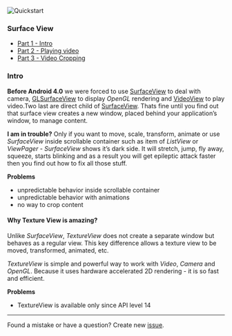 ![Quickstart][5]

### Surface View
- [Part 1 - Intro][6]
- [Part 2 - Playing video][7]
- [Part 3 - Video Cropping][8]

### Intro

**Before Android 4.0** we were forced to use [SurfaceView][1] to deal with camera, [GLSurfaceView][2] to display *OpenGL* rendering and [VideoView][3] to play video.Two last are direct child of [SurfaceView][4]. Thats fine until you find out that surface view creates a new window, placed behind your application’s window, to manage content.

**I am in trouble?** Only if you want to move, scale, transform, animate or use *SurfaceView* inside scrollable container such as item of *ListView* or *ViewPager* - *SurfaceView* shows it’s dark side. It will stretch, jump, fly away, squeeze, starts blinking and as a result you will get epileptic attack faster then you find out how to fix all those stuff.

**Problems**

- unpredictable behavior inside scrollable container
- unpredictable behavior with animations
- no way to crop content

#### Why Texture View is amazing?

Unlike *SurfaceView*, *TextureView* does not create a separate window but behaves as a regular view. This key difference allows a texture view to be moved, transformed, animated, etc.

*TextureView* is simple and powerful way to work with *Video*, *Camera* and *OpenGL*. Because it uses hardware accelerated 2D rendering - it is so fast and efficient. 

**Problems**

- TextureView is available only since API level 14

----------
Found a mistake or have a question? Create new [issue](https://github.com/dmytrodanylyk/dmytrodanylyk/issues).

  [1]: http://developer.android.com/reference/android/view/SurfaceView.html
  [2]: http://developer.android.com/reference/android/opengl/GLSurfaceView.html
  [3]: http://developer.android.com/reference/android/widget/VideoView.html
  [4]: http://developer.android.com/reference/android/view/SurfaceView.html
  [5]: https://raw.github.com/dmytrodanylyk/dmytrodanylyk/gh-pages/images/articles/surface-view-intro.png
  [6]: https://github.com/dmytrodanylyk/dmytrodanylyk/blob/gh-pages/articles/surface-view-intro.md
  [7]: https://github.com/dmytrodanylyk/dmytrodanylyk/blob/gh-pages/articles/surface-view-play-video.md
  [8]: https://github.com/dmytrodanylyk/dmytrodanylyk/blob/gh-pages/articles/surface-view-video-cropping.md

